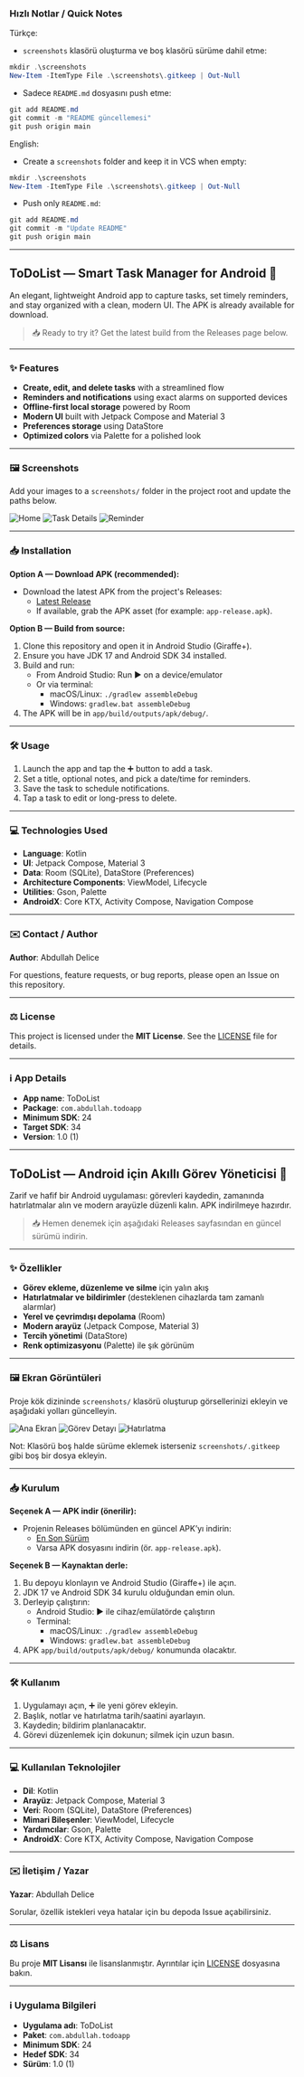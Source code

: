 ### Hızlı Notlar / Quick Notes

Türkçe:
- `screenshots` klasörü oluşturma ve boş klasörü sürüme dahil etme:
```powershell
mkdir .\screenshots
New-Item -ItemType File .\screenshots\.gitkeep | Out-Null
```
- Sadece `README.md` dosyasını push etme:
```powershell
git add README.md
git commit -m "README güncellemesi"
git push origin main
```

English:
- Create a `screenshots` folder and keep it in VCS when empty:
```powershell
mkdir .\screenshots
New-Item -ItemType File .\screenshots\.gitkeep | Out-Null
```
- Push only `README.md`:
```powershell
git add README.md
git commit -m "Update README"
git push origin main
```

---

## ToDoList — Smart Task Manager for Android 🎯

An elegant, lightweight Android app to capture tasks, set timely reminders, and stay organized with a clean, modern UI. The APK is already available for download.

> 📥 Ready to try it? Get the latest build from the Releases page below.

---

### ✨ Features
- **Create, edit, and delete tasks** with a streamlined flow
- **Reminders and notifications** using exact alarms on supported devices
- **Offline-first local storage** powered by Room
- **Modern UI** built with Jetpack Compose and Material 3
- **Preferences storage** using DataStore
- **Optimized colors** via Palette for a polished look

---

### 🖼️ Screenshots
Add your images to a `screenshots/` folder in the project root and update the paths below.

![Home](screenshots/home.png)
![Task Details](screenshots/details.png)
![Reminder](screenshots/reminder.png)

---

### 📥 Installation

**Option A — Download APK (recommended):**
- Download the latest APK from the project's Releases:
  - [Latest Release](/../../releases/latest)
  - If available, grab the APK asset (for example: `app-release.apk`).

**Option B — Build from source:**
1. Clone this repository and open it in Android Studio (Giraffe+).
2. Ensure you have JDK 17 and Android SDK 34 installed.
3. Build and run:
   - From Android Studio: Run ▶ on a device/emulator
   - Or via terminal:
     - macOS/Linux: `./gradlew assembleDebug`
     - Windows: `gradlew.bat assembleDebug`
4. The APK will be in `app/build/outputs/apk/debug/`.

---

### 🛠️ Usage
1. Launch the app and tap the ➕ button to add a task.
2. Set a title, optional notes, and pick a date/time for reminders.
3. Save the task to schedule notifications.
4. Tap a task to edit or long-press to delete.

---

### 💻 Technologies Used
- **Language**: Kotlin
- **UI**: Jetpack Compose, Material 3
- **Data**: Room (SQLite), DataStore (Preferences)
- **Architecture Components**: ViewModel, Lifecycle
- **Utilities**: Gson, Palette
- **AndroidX**: Core KTX, Activity Compose, Navigation Compose

---

### ✉️ Contact / Author
**Author**: Abdullah Delice

For questions, feature requests, or bug reports, please open an Issue on this repository.

---

### ⚖️ License
This project is licensed under the **MIT License**. See the [LICENSE](LICENSE) file for details.

---

### ℹ️ App Details
- **App name**: ToDoList
- **Package**: `com.abdullah.todoapp`
- **Minimum SDK**: 24
- **Target SDK**: 34
- **Version**: 1.0 (1)



---

## ToDoList — Android için Akıllı Görev Yöneticisi 🎯

Zarif ve hafif bir Android uygulaması: görevleri kaydedin, zamanında hatırlatmalar alın ve modern arayüzle düzenli kalın. APK indirilmeye hazırdır.

> 📥 Hemen denemek için aşağıdaki Releases sayfasından en güncel sürümü indirin.

---

### ✨ Özellikler
- **Görev ekleme, düzenleme ve silme** için yalın akış
- **Hatırlatmalar ve bildirimler** (desteklenen cihazlarda tam zamanlı alarmlar)
- **Yerel ve çevrimdışı depolama** (Room)
- **Modern arayüz** (Jetpack Compose, Material 3)
- **Tercih yönetimi** (DataStore)
- **Renk optimizasyonu** (Palette) ile şık görünüm

---

### 🖼️ Ekran Görüntüleri
Proje kök dizininde `screenshots/` klasörü oluşturup görsellerinizi ekleyin ve aşağıdaki yolları güncelleyin.

![Ana Ekran](screenshots/home.png)
![Görev Detayı](screenshots/details.png)
![Hatırlatma](screenshots/reminder.png)

Not: Klasörü boş halde sürüme eklemek isterseniz `screenshots/.gitkeep` gibi boş bir dosya ekleyin.

---

### 📥 Kurulum

**Seçenek A — APK indir (önerilir):**
- Projenin Releases bölümünden en güncel APK’yı indirin:
  - [En Son Sürüm](/../../releases/latest)
  - Varsa APK dosyasını indirin (ör. `app-release.apk`).

**Seçenek B — Kaynaktan derle:**
1. Bu depoyu klonlayın ve Android Studio (Giraffe+) ile açın.
2. JDK 17 ve Android SDK 34 kurulu olduğundan emin olun.
3. Derleyip çalıştırın:
   - Android Studio: ▶ ile cihaz/emülatörde çalıştırın
   - Terminal:
     - macOS/Linux: `./gradlew assembleDebug`
     - Windows: `gradlew.bat assembleDebug`
4. APK `app/build/outputs/apk/debug/` konumunda olacaktır.

---

### 🛠️ Kullanım
1. Uygulamayı açın, ➕ ile yeni görev ekleyin.
2. Başlık, notlar ve hatırlatma tarih/saatini ayarlayın.
3. Kaydedin; bildirim planlanacaktır.
4. Görevi düzenlemek için dokunun; silmek için uzun basın.

---

### 💻 Kullanılan Teknolojiler
- **Dil**: Kotlin
- **Arayüz**: Jetpack Compose, Material 3
- **Veri**: Room (SQLite), DataStore (Preferences)
- **Mimari Bileşenler**: ViewModel, Lifecycle
- **Yardımcılar**: Gson, Palette
- **AndroidX**: Core KTX, Activity Compose, Navigation Compose

---

### ✉️ İletişim / Yazar
**Yazar**: Abdullah Delice

Sorular, özellik istekleri veya hatalar için bu depoda Issue açabilirsiniz.

---

### ⚖️ Lisans
Bu proje **MIT Lisansı** ile lisanslanmıştır. Ayrıntılar için [LICENSE](LICENSE) dosyasına bakın.

---

### ℹ️ Uygulama Bilgileri
- **Uygulama adı**: ToDoList
- **Paket**: `com.abdullah.todoapp`
- **Minimum SDK**: 24
- **Hedef SDK**: 34
- **Sürüm**: 1.0 (1)
